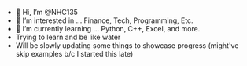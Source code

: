 - 👋 Hi, I’m @NHC135
- 👀 I’m interested in ... Finance, Tech, Programming, Etc.
- 🌱 I’m currently learning ... Python, C++, Excel, and more. 
- Trying to learn and be like water
- Will be slowly updating some things to showcase progress (might've skip examples b/c I started this late) 
<!---
NHC135/NHC135 is a ✨ special ✨ repository because its `README.md` (this file) appears on your GitHub profile.
You can click the Preview link to take a look at your changes.
--->
